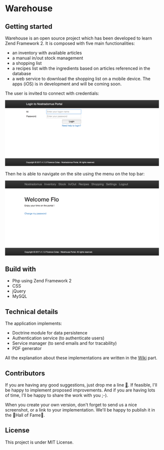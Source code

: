 # Warehouse

## Getting started

Warehouse is an open source project which has been developed to learn Zend Framework 2. It is composed with five main functionalities:
* an inventory with available articles
* a manual in/out stock management
* a shopping list
* a recipes list with the ingredients based on articles referenced in the database
* a web service to download the shopping list on a mobile device. The apps (iOS) is in development and will be coming soon.

The user is invited to connect with credentials:

![authentication](/images/login.png)

Then he is able to navigate on the site using the menu on the top bar:

![welcome](/images/welcome.png)

## Build with

* Php using Zend Framework 2
* CSS
* jQuery
* MySQL

## Technical details

The application implements:

* Doctrine module for data persistence 
* Authentication service (to authenticate users)
* Service manager (to send emails and for tracability)
* PDF generator

All the explanation about these implementations are written in the [Wiki](warehouse/wiki) part.

## Contributors

If you are having any good suggestions, just drop me a line [:email:](http://nostradomus.ddns.net/contactform.html).
If feasible, I'll be happy to implement proposed improvements.
And if you are having lots of time, I'll be happy to share the work with you ;-).

When you create your own version, don't forget to send us a nice screenshot, or a link to your implementation. We'll be happy to publish it in the :confetti_ball:Hall of Fame:confetti_ball:.

## License

This project is under MIT License. 


